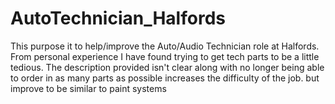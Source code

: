 # AutoTechnician_Halfords
This purpose it to help/improve the Auto/Audio Technician role at Halfords. From personal experience I have found trying to get tech parts to be a little tedious. The description provided isn't clear along with no longer being able to order in as many parts as possible increases the difficulty of the job. but improve to be similar to paint systems
